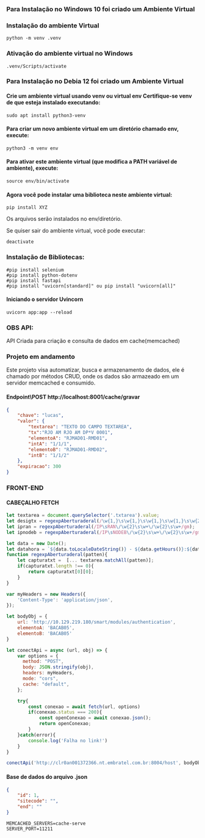 ### Para Instalação no Windows 10 foi criado um Ambiente Virtual

### Instalação do ambiente Virtual

```shell
python -m venv .venv
```

### Ativação do ambiente virtual no Windows

```shell
.venv/Scripts/activate
```

### Para Instalação no Debia 12 foi criado um Ambiente Virtual
 #### Crie um ambiente virtual usando venv ou virtual env Certifique-se venv de que esteja instalado executando:
```shell
sudo apt install python3-venv
```
#### Para criar um novo ambiente virtual em um **diretório chamado env**, execute:
```shell
python3 -m venv env
```
#### Para ativar este ambiente virtual (que modifica a PATH variável de ambiente), execute:
```shell
source env/bin/activate
```
#### Agora você pode instalar uma biblioteca neste ambiente virtual:
```shell
pip install XYZ
```
Os arquivos serão instalados no env/diretório.

Se quiser sair do ambiente virtual, você pode executar:
```shell
deactivate
```

### Instalação de Bibliotecas: 
```shell
#pip install selenium
#pip install python-dotenv
#pip install fastapi
#pip install "uvicorn[standard]" ou pip install "uvicorn[all]"
```
#### Iniciando o servidor Uvincorn
```shell
uvicorn app:app --reload
```

### OBS API:
API Criada para criação e consulta de dados em cache(memcached)

### Projeto em andamento

Este projeto visa automatizar, busca e armazenamento de dados, ele é chamado por métodos CRUD, onde os dados são armazeado em um servidor memcached e consumido.

#### Endpoint\POST http://localhost:8001/cache/gravar
```json
{
    "chave": "lucas",
    "valor": {
        "textarea": "TEXTO DO CAMPO TEXTAREA",
        "tx":"RJO AM RJO AM DP*V 0001",
        "elementoA": "RJMAD01-RMD01",
        "intA": "1/1/1",
        "elementoB": "RJMAD01-RMD02",
        "intB": "1/1/2"
    },
    "expiracao": 300
}
```

### FRONT-END
#### CABEÇALHO FETCH

```js
let textarea = document.querySelector('.txtarea').value;
let desigtx = regexpAberturaderal(/\w{1,}\s\w{1,}\s\w{1,}\s\w{1,}\s\w{2}\*\w\s\d{4}|\w{1,}\s\w{1,}\s\w{1,}\s\w{1,}\s\d+\w\s\d+/gm);
let ipran = regexpAberturaderal(/IP\sRAN\/\w{2}\s\w+\/\w{2}\s\w+/gm);
let ipnodeb = regexpAberturaderal(/IP\sNODEB\/\w{2}\s\w+\/\w{2}\s\w+/gm);

let data = new Date();
let datahora = `${data.toLocaleDateString()} - ${data.getHours()}:${data.getMinutes()}`;
function regexpAberturaderal(patten){
    let capturatxt =  [... textarea.matchAll(patten)];
    if(capturatxt.length !== 0){
        return capturatxt[0][0];
    }
}

var myHeaders = new Headers({
    'Content-Type': 'application/json',
});

let bodyObj = {
    url: 'http://10.129.219.180/smart/modules/authentication',
    elementoA: 'BACAB05',
    elementoB: 'BACAB05'
}

let conectApi = async (url, obj) => {
    var options = {
      method: "POST",
      body: JSON.stringify(obj),
      headers: myHeaders,
      mode: "cors",
      cache: "default",
    };

    try{
        const conexao = await fetch(url, options)
        if(conexao.status === 200){
            const openConexao = await conexao.json();
            return openConexao;
        } 
    }catch(error){
        console.log('Falha no link!')
    }
}

conectApi('http://clr0an001372366.nt.embratel.com.br:8004/host', bodyObj)
```


#### Base de dados do arquivo .json
```json
{
    "id": 1,
    "sitecode": "",
    "end": ""
}
```

```.env
MEMCACHED_SERVERS=cache-serve
SERVER_PORT=11211
```